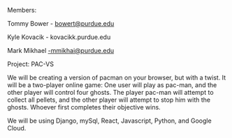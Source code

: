 Members: 

Tommy Bower - bowert@purdue.edu

Kyle Kovacik - kovacikk.purdue.edu

Mark Mikhael -mmikhai@purdue.edu


Project: PAC-VS


We will be creating a version of pacman on your browser, but with a twist. It will be a two-player online game: One user will play as pac-man, and the other player will control four ghosts. The player pac-man will attempt to collect all pellets, and the other player will attempt to stop him with the ghosts. Whoever first completes their objective wins.

We will be using Django, mySql, React, Javascript, Python, and Google Cloud.
